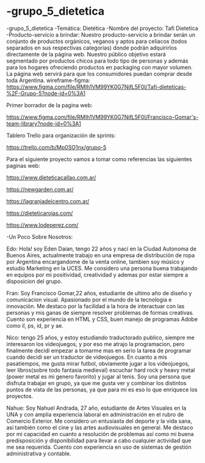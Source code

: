 # -grupo_5_dietetica
-grupo_5_dietetica
-Temática: Dietética -Nombre del proyecto: Tafi Dietetica -Producto-servicio a brindar: Nuestro producto-servicio a brindar serán un conjunto de productos orgánicos, veganos y aptos para celiacos (todos separados en sus respectivas categorías) donde podrán adquirirlos directamente de la página web. Nuestro público objetivo estará segmentado por productos chicos para todo tipo de personas y además para los hogares ofreciendo productos en packaging con mayor volumen. La página web servirá para que los consumidores puedan comprar desde toda Argentina. wireframe-figma: https://www.figma.com/file/RMIh1VM99YK0G7NifL5F0l/Tafi-dieteticas-%2F-Grupo-5?node-id=0%3A1 

Primer borrador de la pagina web:

https://www.figma.com/file/RMIh1VM99YK0G7NifL5F0l/Francisco-Gomar's-team-library?node-id=0%3A1

Tablero Trello para organización de sprints:

https://trello.com/b/Mp0SO1nx/grupo-5

Para el siguiente proyecto vamos a tomar como referencias las siguientes paginas web:

https://www.dieteticacallao.com.ar/

https://newgarden.com.ar/

https://lagranjadelcentro.com.ar/

https://dieteticarojas.com/

https://www.lodeperez.com/

-Un Poco Sobre Nosotros:

Edo: Hola! soy Eden Daian, tengo 22 años y nací en la Ciudad Autonoma de Buenos Aires, actualmente trabajo en una empresa de distribución de ropa por Argentina encargandome de la venta online, tambien soy músico y estudio Marketing en la UCES. Me considero una persona buena trabajando en equipos por mi positividad, creatividad y ademas por estar siempre a disposicion del grupo.

Fran: Soy Francisco Gomar,22 años, estudiante de ultimo año de diseño y comunicacion visual. Apasionado por el mundo de la tecnologia e innovación. Me destaco por la facilidad a la hora de interactuar con las personas y mis ganas de siempre resolver problemas de formas creativas. Cuento son experiencia en HTML y CSS, buen manejo de programas Adobe como il, ps, id, pr y ae.

Nico: tengo 25 años, y estoy estudiando traductorado publico, siempre me interesaron los videojuegos, y por eso me atrajo la programacion, pero finalmente decidi empezar a tomarme mas en serio la tarea de programar cuando decidi ser un traductor de videojuegos. En cuanto a mis pasatiempos, me gusta mirar futbol, obviamente jugar a los videojuegos, leer libros(sobre todo fantasia medieval) escuchar hard rock y heavy metal (power metal es mi genero favorito) y jugar al tenis. Soy una persona que disfruta trabajar en grupo, ya que me gusta ver y combinar los distintos puntos de vista de las personas, ya que para mi es eso lo que enriquece los proyectos.

Nahue: Soy Nahuel Andrada, 27 año, estudiante de Artes Visuales en la UNA y con amplia experiencia laboral en administración en el rubro de Comercio Exterior. Me considero un entusiasta del deporte y la vida sana, así también como el cine y las artes audiovisuales en general. Me destaco por mi capacidad en cuanto a resolución de problemas así como mi buena predisposición y disponibilidad para llevar a cabo cualquier actividad que me sea requerida. Cuento con experiencia en uso de sistemas de gestión administrativa y contable.
